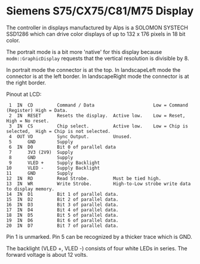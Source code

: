 # Siemens S75/CX75/C81/M75 Display

The controller in displays manufactured by Alps is a SOLOMON SYSTECH SSD1286
which can drive color displays of up to 132 x 176 pixels in 18 bit color.

The portrait mode is a bit more 'native' for this display because
`modm::GraphicDisplay` requests that the vertical resolution is
divisible by 8.

In portrait mode the connector is at the top.
In landscapeLeft  mode the connector is at the left border.
In landscapeRight mode the connector is at the right border.

Pinout at LCD:

```
 1  IN  CD         Command / Data                      Low = Command (Register) High = Data.
 2  IN  RESET      Resets the display.  Active low.    Low = Reset,             High = No reset.
 3  IN  CS         Chip select.         Active low.    Low = Chip is selected,  High = Chip is not selected.
 4  OUT VD         Sync Output.         Unused.
 5      GND        Supply
 6  IN  D0         Bit 0 of parallel data
 7      3V3 (2V9)  Supply
 8      GND        Supply
 9      VLED +     Supply Backlight
10      VLED -     Supply Backlight
11      GND        Supply
12  IN  RD         Read Strobe.         Must be tied high.
13  IN  WR         Write Strobe.        High-to-Low strobe write data to display memory.
14  IN  D1         Bit 1 of parallel data.
15  IN  D2         Bit 2 of parallel data.
16  IN  D3         Bit 3 of parallel data.
17  IN  D4         Bit 4 of parallel data.
18  IN  D5         Bit 5 of parallel data.
19  IN  D6         Bit 6 of parallel data.
20  IN  D7         Bit 7 of parallel data.
```

Pin 1 is unmarked. Pin 5 can be recognized by a thicker trace which is GND.

The backlight (VLED +, VLED -) consists of four white LEDs in series.
The forward voltage is about 12 volts.